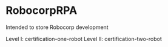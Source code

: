 # RobocorpRPA
Intended to store Robocorp development

Level I: certification-one-robot
Level II: certification-two-robot
